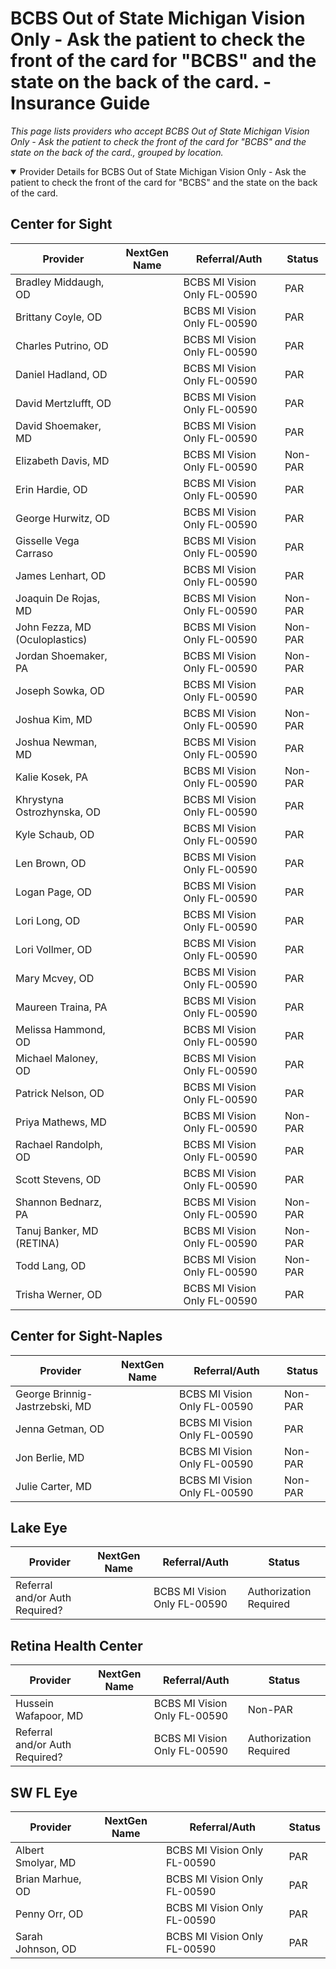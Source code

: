 # BCBS Out of State Michigan Vision Only - Ask the patient to check the front of the card for "BCBS" and the state on the back of the card. - Insurance Guide

*This page lists providers who accept BCBS Out of State Michigan Vision Only - Ask the patient to check the front of the card for "BCBS" and the state on the back of the card., grouped by location.*

<details open><summary>Provider Details for BCBS Out of State Michigan Vision Only - Ask the patient to check the front of the card for "BCBS" and the state on the back of the card.</summary>

## Center for Sight

| Provider | NextGen Name | Referral/Auth | Status |
|----------|-------------|--------------|--------|
| Bradley Middaugh, OD |  | BCBS MI Vision Only FL-00590 | PAR |
| Brittany Coyle, OD |  | BCBS MI Vision Only FL-00590 | PAR |
| Charles Putrino, OD |  | BCBS MI Vision Only FL-00590 | PAR |
| Daniel Hadland, OD |  | BCBS MI Vision Only FL-00590 | PAR |
| David Mertzlufft, OD |  | BCBS MI Vision Only FL-00590 | PAR |
| David Shoemaker, MD |  | BCBS MI Vision Only FL-00590 | PAR |
| Elizabeth Davis, MD |  | BCBS MI Vision Only FL-00590 | Non-PAR |
| Erin Hardie, OD |  | BCBS MI Vision Only FL-00590 | PAR |
| George Hurwitz, OD |  | BCBS MI Vision Only FL-00590 | PAR |
| Gisselle Vega Carraso |  | BCBS MI Vision Only FL-00590 | PAR |
| James Lenhart, OD |  | BCBS MI Vision Only FL-00590 | PAR |
| Joaquin De Rojas, MD |  | BCBS MI Vision Only FL-00590 | Non-PAR |
| John Fezza, MD (Oculoplastics) |  | BCBS MI Vision Only FL-00590 | Non-PAR |
| Jordan Shoemaker, PA |  | BCBS MI Vision Only FL-00590 | Non-PAR |
| Joseph Sowka, OD |  | BCBS MI Vision Only FL-00590 | PAR |
| Joshua Kim, MD |  | BCBS MI Vision Only FL-00590 | Non-PAR |
| Joshua Newman, MD |  | BCBS MI Vision Only FL-00590 | PAR |
| Kalie Kosek, PA |  | BCBS MI Vision Only FL-00590 | Non-PAR |
| Khrystyna Ostrozhynska, OD |  | BCBS MI Vision Only FL-00590 | PAR |
| Kyle Schaub, OD |  | BCBS MI Vision Only FL-00590 | PAR |
| Len Brown, OD |  | BCBS MI Vision Only FL-00590 | PAR |
| Logan Page, OD |  | BCBS MI Vision Only FL-00590 | PAR |
| Lori Long, OD |  | BCBS MI Vision Only FL-00590 | PAR |
| Lori Vollmer, OD |  | BCBS MI Vision Only FL-00590 | PAR |
| Mary Mcvey, OD |  | BCBS MI Vision Only FL-00590 | PAR |
| Maureen Traina, PA |  | BCBS MI Vision Only FL-00590 | PAR |
| Melissa Hammond, OD |  | BCBS MI Vision Only FL-00590 | PAR |
| Michael Maloney, OD |  | BCBS MI Vision Only FL-00590 | PAR |
| Patrick Nelson, OD |  | BCBS MI Vision Only FL-00590 | PAR |
| Priya Mathews, MD |  | BCBS MI Vision Only FL-00590 | Non-PAR |
| Rachael Randolph, OD |  | BCBS MI Vision Only FL-00590 | PAR |
| Scott Stevens, OD |  | BCBS MI Vision Only FL-00590 | PAR |
| Shannon Bednarz, PA |  | BCBS MI Vision Only FL-00590 | Non-PAR |
| Tanuj Banker, MD (RETINA) |  | BCBS MI Vision Only FL-00590 | Non-PAR |
| Todd Lang, OD |  | BCBS MI Vision Only FL-00590 | Non-PAR |
| Trisha Werner, OD |  | BCBS MI Vision Only FL-00590 | PAR |

## Center for Sight-Naples

| Provider | NextGen Name | Referral/Auth | Status |
|----------|-------------|--------------|--------|
| George Brinnig-Jastrzebski, MD |  | BCBS MI Vision Only FL-00590 | Non-PAR |
| Jenna Getman, OD |  | BCBS MI Vision Only FL-00590 | PAR |
| Jon Berlie, MD |  | BCBS MI Vision Only FL-00590 | Non-PAR |
| Julie Carter, MD |  | BCBS MI Vision Only FL-00590 | Non-PAR |

## Lake Eye 

| Provider | NextGen Name | Referral/Auth | Status |
|----------|-------------|--------------|--------|
| Referral and/or Auth Required? |  | BCBS MI Vision Only FL-00590 | Authorization Required |

## Retina Health Center

| Provider | NextGen Name | Referral/Auth | Status |
|----------|-------------|--------------|--------|
| Hussein Wafapoor, MD |  | BCBS MI Vision Only FL-00590 | Non-PAR |
| Referral and/or Auth Required? |  | BCBS MI Vision Only FL-00590 | Authorization Required |

## SW FL Eye

| Provider | NextGen Name | Referral/Auth | Status |
|----------|-------------|--------------|--------|
| Albert Smolyar, MD |  | BCBS MI Vision Only FL-00590 | PAR |
| Brian Marhue, OD |  | BCBS MI Vision Only FL-00590 | PAR |
| Penny Orr, OD |  | BCBS MI Vision Only FL-00590 | PAR |
| Sarah Johnson, OD |  | BCBS MI Vision Only FL-00590 | PAR |

</details>

